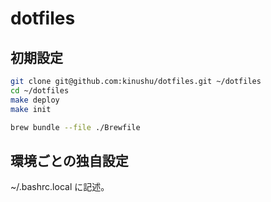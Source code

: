 dotfiles
========

## 初期設定

```bash
git clone git@github.com:kinushu/dotfiles.git ~/dotfiles
cd ~/dotfiles
make deploy
make init

brew bundle --file ./Brewfile
```

## 環境ごとの独自設定

~/.bashrc.local
に記述。